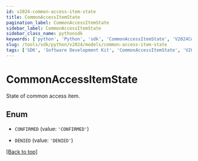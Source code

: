 ```yaml
---
id: v2024-common-access-item-state
title: CommonAccessItemState
pagination_label: CommonAccessItemState
sidebar_label: CommonAccessItemState
sidebar_class_name: pythonsdk
keywords: ['python', 'Python', 'sdk', 'CommonAccessItemState', 'V2024CommonAccessItemState'] 
slug: /tools/sdk/python/v2024/models/common-access-item-state
tags: ['SDK', 'Software Development Kit', 'CommonAccessItemState', 'V2024CommonAccessItemState']
---
```


# CommonAccessItemState

State of common access item.

## Enum

* `CONFIRMED` (value: `'CONFIRMED'`)

* `DENIED` (value: `'DENIED'`)

[[Back to top]](#) 

